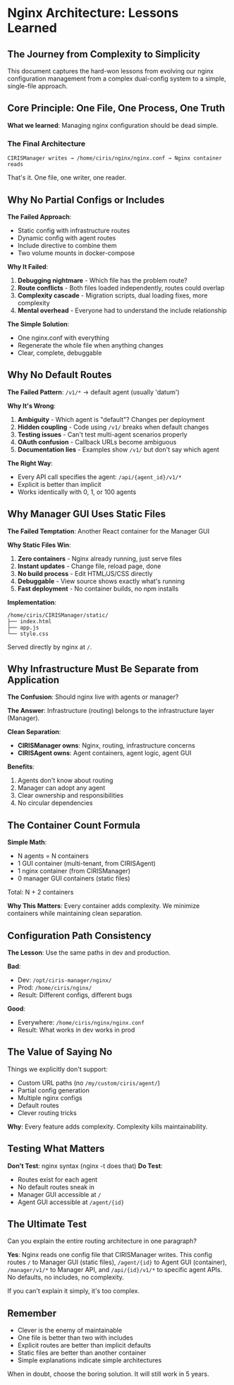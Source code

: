 # Nginx Architecture: Lessons Learned

## The Journey from Complexity to Simplicity

This document captures the hard-won lessons from evolving our nginx configuration management from a complex dual-config system to a simple, single-file approach.

## Core Principle: One File, One Process, One Truth

**What we learned**: Managing nginx configuration should be dead simple.

### The Final Architecture

```
CIRISManager writes → /home/ciris/nginx/nginx.conf → Nginx container reads
```

That's it. One file, one writer, one reader.

## Why No Partial Configs or Includes

**The Failed Approach**:
- Static config with infrastructure routes
- Dynamic config with agent routes
- Include directive to combine them
- Two volume mounts in docker-compose

**Why It Failed**:
1. **Debugging nightmare** - Which file has the problem route?
2. **Route conflicts** - Both files loaded independently, routes could overlap
3. **Complexity cascade** - Migration scripts, dual loading fixes, more complexity
4. **Mental overhead** - Everyone had to understand the include relationship

**The Simple Solution**:
- One nginx.conf with everything
- Regenerate the whole file when anything changes
- Clear, complete, debuggable

## Why No Default Routes

**The Failed Pattern**: `/v1/*` → default agent (usually 'datum')

**Why It's Wrong**:
1. **Ambiguity** - Which agent is "default"? Changes per deployment
2. **Hidden coupling** - Code using `/v1/` breaks when default changes
3. **Testing issues** - Can't test multi-agent scenarios properly
4. **OAuth confusion** - Callback URLs become ambiguous
5. **Documentation lies** - Examples show `/v1/` but don't say which agent

**The Right Way**:
- Every API call specifies the agent: `/api/{agent_id}/v1/*`
- Explicit is better than implicit
- Works identically with 0, 1, or 100 agents

## Why Manager GUI Uses Static Files

**The Failed Temptation**: Another React container for the Manager GUI

**Why Static Files Win**:
1. **Zero containers** - Nginx already running, just serve files
2. **Instant updates** - Change file, reload page, done
3. **No build process** - Edit HTML/JS/CSS directly
4. **Debuggable** - View source shows exactly what's running
5. **Fast deployment** - No container builds, no npm installs

**Implementation**:
```
/home/ciris/CIRISManager/static/
├── index.html
├── app.js
└── style.css
```

Served directly by nginx at `/`.

## Why Infrastructure Must Be Separate from Application

**The Confusion**: Should nginx live with agents or manager?

**The Answer**: Infrastructure (routing) belongs to the infrastructure layer (Manager).

**Clean Separation**:
- **CIRISManager owns**: Nginx, routing, infrastructure concerns
- **CIRISAgent owns**: Agent containers, agent logic, agent GUI

**Benefits**:
1. Agents don't know about routing
2. Manager can adopt any agent
3. Clear ownership and responsibilities
4. No circular dependencies

## The Container Count Formula

**Simple Math**:
- N agents = N containers
- 1 GUI container (multi-tenant, from CIRISAgent)
- 1 nginx container (from CIRISManager)
- 0 manager GUI containers (static files)

Total: N + 2 containers

**Why This Matters**: Every container adds complexity. We minimize containers while maintaining clean separation.

## Configuration Path Consistency

**The Lesson**: Use the same paths in dev and production.

**Bad**:
- Dev: `/opt/ciris-manager/nginx/`
- Prod: `/home/ciris/nginx/`
- Result: Different configs, different bugs

**Good**:
- Everywhere: `/home/ciris/nginx/nginx.conf`
- Result: What works in dev works in prod

## The Value of Saying No

Things we explicitly don't support:
- Custom URL paths (no `/my/custom/ciris/agent/`)
- Partial config generation
- Multiple nginx configs
- Default routes
- Clever routing tricks

**Why**: Every feature adds complexity. Complexity kills maintainability.

## Testing What Matters

**Don't Test**: nginx syntax (nginx -t does that)
**Do Test**:
- Routes exist for each agent
- No default routes sneak in
- Manager GUI accessible at `/`
- Agent GUI accessible at `/agent/{id}`

## The Ultimate Test

Can you explain the entire routing architecture in one paragraph?

**Yes**: Nginx reads one config file that CIRISManager writes. This config routes `/` to Manager GUI (static files), `/agent/{id}` to Agent GUI (container), `/manager/v1/*` to Manager API, and `/api/{id}/v1/*` to specific agent APIs. No defaults, no includes, no complexity.

If you can't explain it simply, it's too complex.

## Remember

- Clever is the enemy of maintainable
- One file is better than two with includes
- Explicit routes are better than implicit defaults
- Static files are better than another container
- Simple explanations indicate simple architectures

When in doubt, choose the boring solution. It will still work in 5 years.
